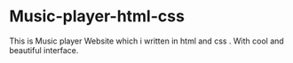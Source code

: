 # Music-player-html-css
This is Music player Website which i written in html and css . With cool and beautiful interface.
